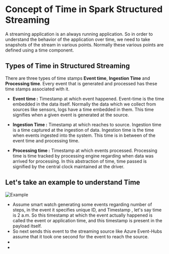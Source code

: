 
# Concept of Time in Spark Structured Streaming

A streaming application is an always running application. So in order to understand the behavior of the application over time, we need to take snapshots of the stream in various points. Normally these various points are defined using a time component.

## Types of Time in Structured Streaming
There are three types of time stamps **Event time**, **Ingestion Time** and **Processing time**. Every event that is generated and processed has these time stamps associated with it.

 - **Event time :**  Timestamp at which event happened. Event-time is the time embedded in the data itself. Normally the data which we collect from sources like sensors, logs have a time embedded in them. This time signifies when a given event is generated at the source.
   
 - **Ingestion Time :** Timestamp at which reaches to source. Ingestion time is a time captured at the ingestion of data. Ingestion time is the time when events ingested into the system. This time is in between of the event time and processing time.
 - **Processing time :** Timestamp at which events processed. Processing time is time tracked by processing engine regarding when data was arrived for processing. In this abstraction of time, time passed is signified by the central clock maintained at the driver.

## Let's take an example to understand Time
![Example](https://github.com/gurditsingh/blog/blob/gh-pages/_screenshots/d.jpg?raw=true)

 - Assume smart watch generating some events regarding number of steps, in the event it specifies unique ID, and Timestamp , let's say time is 2 a.m. So this timestamp at which the event actually happened is called the event or application time, and this timestamp is present in the payload itself.
 - So next  sends this event to the streaming source like Azure Event-Hubs assume that it took one second for the event to reach the source.
 - 
 - 

<!--stackedit_data:
eyJoaXN0b3J5IjpbLTI4NzQ3MTU4Miw4OTMxOTA4MjksLTE5Nj
QyNTc1MTksLTE3MjAzMzQ5NTksLTEwNTY2NzIxOTIsMTQyMDc5
ODU2MSw4NTczNDUzNDIsMzk5Mzg0MzYsMTk2NjQwMjc3NiwxOD
YzODg4OTk3LDc1MjIxMDM3NSwtMjk5NjYxMjY5LC0xNTIyMzQx
Mjg3LC00NzQ0NjcxMjEsODU4NjIwNDY0LDc4NzEyNzI1MSwtMT
g0NzY5NjM3NywtMTY5MzEzODM1MSwxNjU2MTMyNjI4LDI0MTcz
ODQ3N119
-->